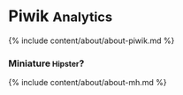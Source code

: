 # Piwik <small> Analytics</small>

{% include content/about/about-piwik.md %}


### Miniature<small> Hipster</small>? 

{% include content/about/about-mh.md %}

